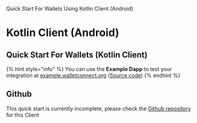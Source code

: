Quick Start For Wallets Using Kotlin Client \(Android\)

# Kotlin Client (Android)

## Quick Start For Wallets (Kotlin Client)

{% hint style="info" %} You can use the **Example Dapp** to test your integration at [example.walletconnect.org](https://example.walletconnect.org/) ([Source code](https://github.com/WalletConnect/walletconnect-example-dapp)) {% endhint %}

## Github

This quick start is currently incomplete, please check the [Github repository](https://github.com/WalletConnect/kotlin-walletconnect-lib) for this Client